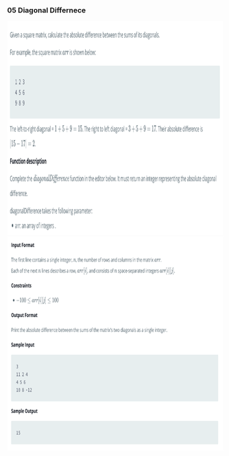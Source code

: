 ### 05 Diagonal Differnece

<img src='../images/05-1.png' width='800' height='500'>

<img src='../images/05-2.png' width='800' height='500'>